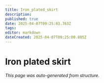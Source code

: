 ```yaml
---
title: Iron_plated_skirt
description: 
published: true
date: 2025-04-07T09:25:03.763Z
tags: 
editor: markdown
dateCreated: 2025-04-07T09:25:00.805Z
---
```


# Iron plated skirt

*This page was auto-generated from structure.*